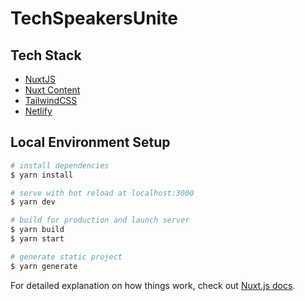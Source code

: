 # TechSpeakersUnite

## Tech Stack

- [NuxtJS](https://nuxtjs.org/)
- [Nuxt Content](https://content.nuxtjs.org/)
- [TailwindCSS](https://tailwindcss.com/)
- [Netlify](https://www.netlify.com/)

## Local Environment Setup

```bash
# install dependencies
$ yarn install

# serve with hot reload at localhost:3000
$ yarn dev

# build for production and launch server
$ yarn build
$ yarn start

# generate static project
$ yarn generate
```

For detailed explanation on how things work, check out [Nuxt.js docs](https://nuxtjs.org).
